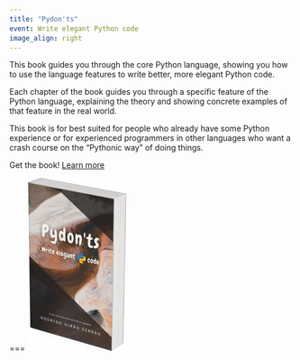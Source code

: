 ```yaml
---
title: "Pydon'ts"
event: Write elegant Python code
image_align: right
---
```


This book guides you through the core Python language, showing you how to use the language features to write better, more elegant Python code.

Each chapter of the book guides you through a specific feature of the Python language, explaining the theory and showing concrete examples of that feature in the real world.

This book is for best suited for people who already have some Python experience or for experienced programmers in other languages who want a crash course on the “Pythonic way” of doing things.

  
  Get the book! 
  [Learn more](/books/pydonts)
  
  
  
===
![](_book.webp)